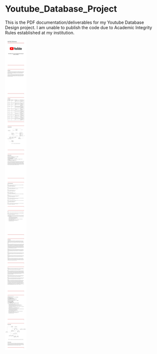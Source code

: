 # Youtube_Database_Project
This is the PDF documentation/deliverables for my Youtube Database Design project. I am unable to publish the code due to Academic Integrity Rules established at my institution.

![pdf_svg_render](Youtube_Database_Project.png)
